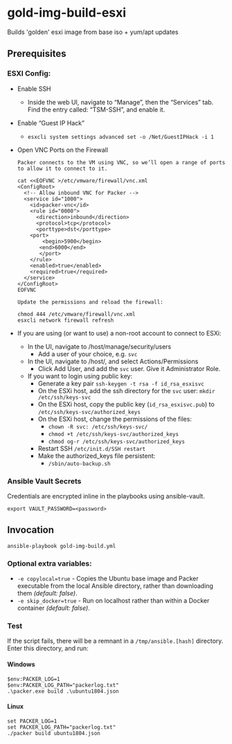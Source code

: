 # gold-img-build-esxi
Builds 'golden' esxi image from base iso + yum/apt updates 


## Prerequisites

### ESXI Config:
+ Enable SSH
  + Inside the web UI, navigate to “Manage”, then the “Services” tab. Find the entry called: “TSM-SSH”, and enable it.
+ Enable “Guest IP Hack”
  + `esxcli system settings advanced set -o /Net/GuestIPHack -i 1`
+ Open VNC Ports on the Firewall
    ```
    Packer connects to the VM using VNC, so we’ll open a range of ports to allow it to connect to it.
    
    cat <<EOFVNC >/etc/vmware/firewall/vnc.xml
    <ConfigRoot>
      <!-- Allow inbound VNC for Packer -->
      <service id="1000">
        <id>packer-vnc</id>
        <rule id="0000">
          <direction>inbound</direction>
          <protocol>tcp</protocol>
          <porttype>dst</porttype>
        <port>
            <begin>5900</begin>
           <end>6000</end>
           </port>
        </rule>
        <enabled>true</enabled>
        <required>true</required>
      </service>
    </ConfigRoot>
    EOFVNC
 
    Update the permissions and reload the firewall:
    
    chmod 444 /etc/vmware/firewall/vnc.xml
    esxcli network firewall refresh
    ```

+ If you are using (or want to use) a non-root account to connect to ESXi:
  + In the UI, navigate to /host/manage/security/users
    + Add a user of your choice, e.g. `svc`
  + In the UI, navigate to /host/, and select Actions/Permissions
    + Click Add User, and add the `svc` user.  Give it Administrator Role.
  + If you want to login using public key:
    + Generate a key pair `ssh-keygen -t rsa -f id_rsa_esxisvc`
    + On the ESXi host, add the ssh directory for the `svc` user: `mkdir /etc/ssh/keys-svc`
    + On the ESXi host, copy the public key (`id_rsa_esxisvc.pub`) to `/etc/ssh/keys-svc/authorized_keys`
    + On the ESXi host, change the permissions of the files: 
      + `chown -R svc: /etc/ssh/keys-svc/`
      + `chmod +t /etc/ssh/keys-svc/authorized_keys`
      + `chmod og-r /etc/ssh/keys-svc/authorized_keys`
    + Restart SSH `/etc/init.d/SSH restart`
    + Make the authorized_keys file persistent:
      + `/sbin/auto-backup.sh`


### Ansible Vault Secrets
Credentials are encrypted inline in the playbooks using ansible-vault.  
```
export VAULT_PASSWORD=<password>
```

## Invocation
```
ansible-playbook gold-img-build.yml
```

### Optional extra variables:
+ `-e copylocal=true` - Copies the Ubuntu base image and Packer executable from the local Ansible directory, rather than downloading them _(default: false)_.  
+ `-e skip_docker=true` - Run on localhost rather than within a Docker container _(default: false)_.

### Test
If the script fails, there will be a remnant in a `/tmp/ansible.[hash]` directory.  Enter this directory, and run:

#### Windows
```
$env:PACKER_LOG=1
$env:PACKER_LOG_PATH="packerlog.txt"
.\packer.exe build .\ubuntu1804.json
```
#### Linux
```
set PACKER_LOG=1
set PACKER_LOG_PATH="packerlog.txt"
./packer build ubuntu1804.json
```
